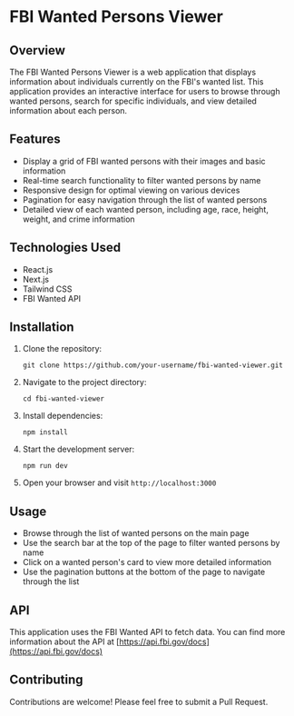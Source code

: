 # FBI Wanted Persons Viewer

## Overview

The FBI Wanted Persons Viewer is a web application that displays information about individuals currently on the FBI's wanted list. This application provides an interactive interface for users to browse through wanted persons, search for specific individuals, and view detailed information about each person.

## Features

- Display a grid of FBI wanted persons with their images and basic information
- Real-time search functionality to filter wanted persons by name
- Responsive design for optimal viewing on various devices
- Pagination for easy navigation through the list of wanted persons
- Detailed view of each wanted person, including age, race, height, weight, and crime information

## Technologies Used

- React.js
- Next.js
- Tailwind CSS
- FBI Wanted API

## Installation

1. Clone the repository:

   ```
   git clone https://github.com/your-username/fbi-wanted-viewer.git
   ```

2. Navigate to the project directory:

   ```
   cd fbi-wanted-viewer
   ```

3. Install dependencies:

   ```
   npm install
   ```

4. Start the development server:

   ```
   npm run dev
   ```

5. Open your browser and visit `http://localhost:3000`

## Usage

- Browse through the list of wanted persons on the main page
- Use the search bar at the top of the page to filter wanted persons by name
- Click on a wanted person's card to view more detailed information
- Use the pagination buttons at the bottom of the page to navigate through the list

## API

This application uses the FBI Wanted API to fetch data. You can find more information about the API at [https://api.fbi.gov/docs](https://api.fbi.gov/docs)

## Contributing

Contributions are welcome! Please feel free to submit a Pull Request.
